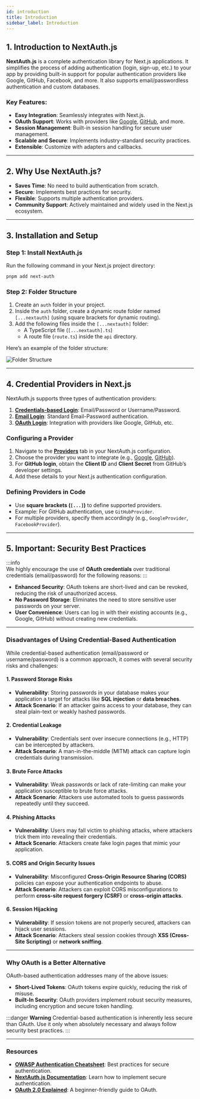 ```yaml
---
id: introduction
title: Introduction
sidebar_label: Introduction
---
```


## 1. Introduction to NextAuth.js

**NextAuth.js** is a complete authentication library for Next.js applications. It simplifies the process of adding authentication (login, sign-up, etc.) to your app by providing built-in support for popular authentication providers like Google, GitHub, Facebook, and more. It also supports email/passwordless authentication and custom databases.

### Key Features:

- **Easy Integration**: Seamlessly integrates with Next.js.
- **OAuth Support**: Works with providers like [Google](https://developers.google.com/identity), [GitHub](https://docs.github.com/en/developers/apps), and more.
- **Session Management**: Built-in session handling for secure user management.
- **Scalable and Secure**: Implements industry-standard security practices.
- **Extensible**: Customize with adapters and callbacks.

---

## 2. Why Use NextAuth.js?

- **Saves Time**: No need to build authentication from scratch.
- **Secure**: Implements best practices for security.
- **Flexible**: Supports multiple authentication providers.
- **Community Support**: Actively maintained and widely used in the Next.js ecosystem.

---

## 3. Installation and Setup

### Step 1: Install NextAuth.js

Run the following command in your Next.js project directory:

```bash
pnpm add next-auth
```

### Step 2: Folder Structure

1. Create an `auth` folder in your project.
2. Inside the `auth` folder, create a dynamic route folder named `[...nextauth]` (using square brackets for dynamic routing).
3. Add the following files inside the `[...nextauth]` folder:
   - A TypeScript file (`[...nextauth].ts`)
   - A route file (`route.ts`) inside the `api` directory.

Here’s an example of the folder structure:

![Folder Structure](/img/authentication_img/folder_structure.jpg)

---

## 4. Credential Providers in Next.js

NextAuth.js supports three types of authentication providers:

1. **[Credentials-based Login](https://next-auth.js.org/configuration/providers/credentials)**: Email/Password or Username/Password.
2. **[Email Login](https://next-auth.js.org/configuration/providers/email)**: Standard Email-Password authentication.
3. **[OAuth Login](https://next-auth.js.org/configuration/providers/oauth)**: Integration with providers like Google, GitHub, etc.

### Configuring a Provider

1. Navigate to the **[Providers](https://next-auth.js.org/providers/)** tab in your NextAuth.js configuration.
2. Choose the provider you want to integrate (e.g., [Google](https://developers.google.com/identity), [GitHub](https://docs.github.com/en/developers/apps)).
3. For **GitHub login**, obtain the **Client ID** and **Client Secret** from GitHub’s developer settings.
4. Add these details to your Next.js authentication configuration.

### Defining Providers in Code

- Use **square brackets (`[...]`)** to define supported providers.
- Example: For GitHub authentication, use `GitHubProvider`.
- For multiple providers, specify them accordingly (e.g., `GoogleProvider`, `FacebookProvider`).

---

## 5. Important: Security Best Practices

:::info  
We highly encourage the use of **OAuth credentials** over traditional credentials (email/password) for the following reasons:
:::

- **Enhanced Security**: OAuth tokens are short-lived and can be revoked, reducing the risk of unauthorized access.
- **No Password Storage**: Eliminates the need to store sensitive user passwords on your server.
- **User Convenience**: Users can log in with their existing accounts (e.g., Google, GitHub) without creating new credentials.

---

### Disadvantages of Using Credential-Based Authentication

While credential-based authentication (email/password or username/password) is a common approach, it comes with several security risks and challenges:

#### 1. **Password Storage Risks**

- **Vulnerability**: Storing passwords in your database makes your application a target for attacks like **SQL injection** or **data breaches**.
- **Attack Scenario**: If an attacker gains access to your database, they can steal plain-text or weakly hashed passwords.

#### 2. **Credential Leakage**

- **Vulnerability**: Credentials sent over insecure connections (e.g., HTTP) can be intercepted by attackers.
- **Attack Scenario**: A man-in-the-middle (MITM) attack can capture login credentials during transmission.

#### 3. **Brute Force Attacks**

- **Vulnerability**: Weak passwords or lack of rate-limiting can make your application susceptible to brute force attacks.
- **Attack Scenario**: Attackers use automated tools to guess passwords repeatedly until they succeed.

#### 4. **Phishing Attacks**

- **Vulnerability**: Users may fall victim to phishing attacks, where attackers trick them into revealing their credentials.
- **Attack Scenario**: Attackers create fake login pages that mimic your application.

#### 5. **CORS and Origin Security Issues**

- **Vulnerability**: Misconfigured **Cross-Origin Resource Sharing (CORS)** policies can expose your authentication endpoints to abuse.
- **Attack Scenario**: Attackers can exploit CORS misconfigurations to perform **cross-site request forgery (CSRF)** or **cross-origin attacks**.

#### 6. **Session Hijacking**

- **Vulnerability**: If session tokens are not properly secured, attackers can hijack user sessions.
- **Attack Scenario**: Attackers steal session cookies through **XSS (Cross-Site Scripting)** or **network sniffing**.

---

### Why OAuth is a Better Alternative

OAuth-based authentication addresses many of the above issues:

- **Short-Lived Tokens**: OAuth tokens expire quickly, reducing the risk of misuse.
- **Built-In Security**: OAuth providers implement robust security measures, including encryption and secure token handling.

:::danger **Warning**
Credential-based authentication is inherently less secure than OAuth. Use it only when absolutely necessary and always follow security best practices.
:::

---

### Resources

- **[OWASP Authentication Cheatsheet](https://cheatsheetseries.owasp.org/cheatsheets/Authentication_Cheat_Sheet.html)**: Best practices for secure authentication.
- **[NextAuth.js Documentation](https://next-auth.js.org/)**: Learn how to implement secure authentication.
- **[OAuth 2.0 Explained](https://oauth.net/2/)**: A beginner-friendly guide to OAuth.
